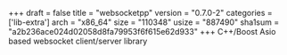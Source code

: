 +++
draft = false
title = "websocketpp"
version = "0.7.0-2"
categories = ['lib-extra']
arch = "x86_64"
size = "110348"
usize = "887490"
sha1sum = "a2b236ace024d02058d8fa79953f6f615e62d933"
+++
C++/Boost Asio based websocket client/server library